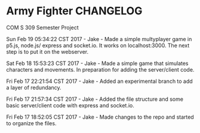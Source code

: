 # Army Fighter CHANGELOG

COM S 309 Semester Project



Sun Feb 19 05:34:22 CST 2017	- Jake - Made a simple multyplayer game in p5.js, node.js/ express and socket.io. It works on localhost:3000. The next step is to put it on the webserver.


Sat Feb 18 15:53:23 CST 2017    - Jake - Made a simple game that simulates characters and movements. In preparation for adding the server/client code.


Fri Feb 17 22:21:54 CST 2017    - Jake - Added an experimental branch to add a layer of redundancy.


Fri Feb 17 21:57:34 CST 2017    - Jake - Added the file structure and some basic server/client code with express and socket.io.


Fri Feb 17 18:52:05 CST 2017     - Jake - Made changes to the repo and started to organize the files.
